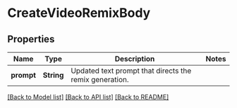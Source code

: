 # CreateVideoRemixBody

## Properties

Name | Type | Description | Notes
------------ | ------------- | ------------- | -------------
**prompt** | **String** | Updated text prompt that directs the remix generation. | 

[[Back to Model list]](../README.md#documentation-for-models) [[Back to API list]](../README.md#documentation-for-api-endpoints) [[Back to README]](../README.md)


